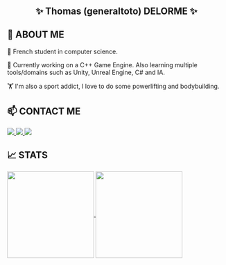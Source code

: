 <!-- README.md -->

<!-- Include CSS -->
<header>

</header>

<body>
<!-- Title -->
<section>
  <div align="center">
    <h1> ✨ Thomas (generaltoto) DELORME ✨ </h1>
  </div>
</section>

<!-- About Me -->
<section>
  <h2> 📖 ABOUT ME </h2>
  <div>
    <p> 📌 French student in computer science. </p>
    <p> 🔭 Currently working on a C++ Game Engine. Also learning multiple tools/domains such as Unity, Unreal Engine, C# and IA. </p>
    <p> 🏋️ I'm also a sport addict, I love to do some powerlifting and bodybuilding. </p>
  </div>
</section>

<section>
  <h2> 📫 CONTACT ME </h2>
  <div>
    <!-- LinkedIn -->
    <a href="https://www.linkedin.com/in/thomas-delorme-1b1b3b1b2/" class="contact-item">
      <img src="https://img.shields.io/badge/LinkedIn-0077B5?style=for-the-badge&logo=linkedin&logoColor=white"/>
    </a>
    <!-- Gmail -->
    <a href="mailto:thomasdelorme57@gmail.com" class="contact-item">
      <img src="https://img.shields.io/badge/Gmail-D14836?style=for-the-badge&logo=gmail&logoColor=white"/>
    </a>
    <!-- Discord -->
    <a href="https://discord.com/users/710615288823711026" class="contact-item">
      <img src="https://img.shields.io/badge/Discord-7289DA?style=for-the-badge&logo=discord&logoColor=white"/>
    </a>
  </div>
</section>

<!-- Stats -->
<section>
  <h2> 📈 STATS </h2>
  <div>
    <a href="https://github.com/anuraghazra/github-readme-stats">
      <img height=200 align="center" src="https://github-readme-stats.vercel.app/api?username=generaltoto&theme=transparent&rank_icon=github" />
    </a>
    <a href="https://github.com/anuraghazra/convoychat">
      <img height=200 align="center" src="https://github-readme-stats.vercel.app/api/top-langs?username=generaltoto&layout=compact&langs_count=8&card_width=320&theme=transparent" />
    </a>
  </div>
</section>
</body>





<!--
**generaltoto/generaltoto** is a ✨ _special_ ✨ repository because its `README.md` (this file) appears on your GitHub profile.

Here are some ideas to get you started:

-  I’m currently working on ...
- 🌱 I’m currently learning ...
- 👯 I’m looking to collaborate on ...
- 🤔 I’m looking for help with ...
- 💬 Ask me about ...
- 📫 How to reach me: ...
- 😄 Pronouns: ...
- ⚡ Fun fact: ...
-->
